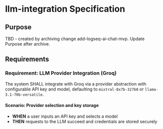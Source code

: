 # llm-integration Specification

## Purpose
TBD - created by archiving change add-logseq-ai-chat-mvp. Update Purpose after archive.
## Requirements
### Requirement: LLM Provider Integration (Groq)
The system SHALL integrate with Groq via a provider abstraction with configurable API key and model, defaulting to `mixtral-8x7b-32768` or `llama-3.1-70b-versatile`.

#### Scenario: Provider selection and key storage
- **WHEN** a user inputs an API key and selects a model
- **THEN** requests to the LLM succeed and credentials are stored securely


